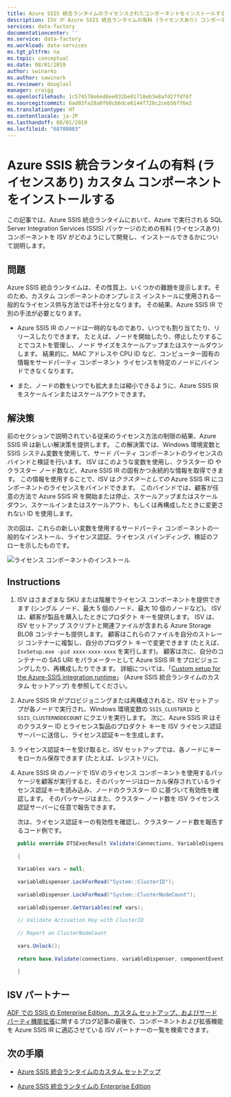 ```yaml
---
title: Azure SSIS 統合ランタイムのライセンスされたコンポーネントをインストールする | Microsoft Docs
description: ISV が Azure SSIS 統合ランタイムの有料 (ライセンスあり) コンポーネントをどのようにして開発し、インストールできるかを学習します
services: data-factory
documentationcenter: ''
ms.service: data-factory
ms.workload: data-services
ms.tgt_pltfrm: na
ms.topic: conceptual
ms.date: 08/01/2019
author: swinarko
ms.author: sawinark
ms.reviewer: douglasl
manager: craigg
ms.openlocfilehash: 1c574578e6ed6ee032be01718eb3e8afd27fdf6f
ms.sourcegitcommit: 6ad03fa28a0f60cb6dce6144f728c2ceb56ff6e2
ms.translationtype: HT
ms.contentlocale: ja-JP
ms.lasthandoff: 08/01/2019
ms.locfileid: "68708003"
---
```

# <a name="install-paid-or-licensed-custom-components-for-the-azure-ssis-integration-runtime"></a>Azure SSIS 統合ランタイムの有料 (ライセンスあり) カスタム コンポーネントをインストールする

この記事では、Azure SSIS 統合ランタイムにおいて、Azure で実行される SQL Server Integration Services (SSIS) パッケージのための有料 (ライセンスあり) コンポーネントを ISV がどのようにして開発し、インストールできるかについて説明します。

## <a name="the-problem"></a>問題

Azure SSIS 統合ランタイムは、その性質上、いくつかの難題を提示します。そのため、カスタム コンポーネントのオンプレミス インストールに使用される一般的なライセンス供与方法では不十分となります。 その結果、Azure SSIS IR で別の手法が必要となります。

-   Azure SSIS IR のノードは一時的なものであり、いつでも割り当てたり、リリースしたりできます。 たとえば、ノードを開始したり、停止したりすることでコストを管理し、ノード サイズをスケールアップまたはスケールダウンします。 結果的に、MAC アドレスや CPU ID など、コンピューター固有の情報をサードパーティ コンポーネント ライセンスを特定のノードにバインドできなくなります。

-   また、ノードの数をいつでも拡大または縮小できるように、Azure SSIS IR をスケールインまたはスケールアウトできます。

## <a name="the-solution"></a>解決策

前のセクションで説明されている従来のライセンス方法の制限の結果、Azure SSIS IR は新しい解決策を提供します。 この解決策では、Windows 環境変数と SSIS システム変数を使用して、サード パーティ コンポーネントのライセンスのバインドと検証を行います。 ISV はこのような変数を使用し、クラスター ID やクラスター ノード数など、Azure SSIS IR の固有かつ永続的な情報を取得できます。 この情報を使用することで、ISV は*クラスターとしての* Azure SSIS IR にコンポーネントのライセンスをバインドできます。 このバインドでは、顧客が任意の方法で Azure SSIS IR を開始または停止、スケールアップまたはスケールダウン、スケールインまたはスケールアウト、もしくは再構成したときに変更されない ID を使用します。

次の図は、これらの新しい変数を使用するサードパーティ コンポーネントの一般的なインストール、ライセンス認証、ライセンス バインディング、検証のフローを示したものです。

![ライセンス コンポーネントのインストール](media/how-to-configure-azure-ssis-ir-licensed-components/licensed-component-installation.png)

## <a name="instructions"></a>Instructions
1. ISV はさまざまな SKU または階層でライセンス コンポーネントを提供できます (シングル ノード、最大 5 個のノード、最大 10 個のノードなど)。 ISV は、顧客が製品を購入したときにプロダクト キーを提供します。 ISV は、ISV セットアップ スクリプトと関連ファイルが含まれる Azure Storage BLOB コンテナーも提供します。 顧客はこれらのファイルを自分のストレージ コンテナーに複製し、自分のプロダクト キーで変更できます (たとえば、`IsvSetup.exe -pid xxxx-xxxx-xxxx` を実行します)。 顧客は次に、自分のコンテナーの SAS URI をパラメーターとして Azure SSIS IR をプロビジョニングしたり、再構成したりできます。 詳細については、「[Custom setup for the Azure-SSIS integration runtime](how-to-configure-azure-ssis-ir-custom-setup.md)」 (Azure SSIS 統合ランタイムのカスタム セットアップ) を参照してください。

2. Azure SSIS IR がプロビジョニングまたは再構成されると、ISV セットアップが各ノードで実行され、Windows 環境変数の `SSIS_CLUSTERID` と `SSIS_CLUSTERNODECOUNT` にクエリを実行します。 次に、Azure SSIS IR はそのクラスター ID とライセンス製品のプロダクト キーを ISV ライセンス認証サーバーに送信し、ライセンス認証キーを生成します。

3. ライセンス認証キーを受け取ると、ISV セットアップでは、各ノードにキーをローカル保存できます (たとえば、レジストリに)。

4. Azure SSIS IR のノードで ISV のライセンス コンポーネントを使用するパッケージを顧客が実行すると、そのパッケージはローカル保存されているライセンス認証キーを読み込み、ノードのクラスター ID に基づいて有効性を確認します。 そのパッケージはまた、クラスター ノード数を ISV ライセンス認証サーバーに任意で報告できます。

    次は、ライセンス認証キーの有効性を確認し、クラスター ノード数を報告するコード例です。

    ```csharp
    public override DTSExecResult Validate(Connections, VariableDispenser, IDTSComponentEvents componentEvents, IDTSLogging log) 
                                                                                                                               
    {                                                                                                                             
                                                                                                                               
    Variables vars = null;                                                                                                        
                                                                                                                               
    variableDispenser.LockForRead("System::ClusterID");                                                                           
                                                                                                                               
    variableDispenser.LockForRead("System::ClusterNodeCount");                                                                    
                                                                                                                               
    variableDispenser.GetVariables(ref vars);                                                                                     
                                                                                                                               
    // Validate Activation Key with ClusterID                                                                                     
                                                                                                                               
    // Report on ClusterNodeCount                                                                                                 
                                                                                                                               
    vars.Unlock();                                                                                                                
                                                                                                                               
    return base.Validate(connections, variableDispenser, componentEvents, log);                                                   
                                                                                                                               
    }
    ```

## <a name="isv-partners"></a>ISV パートナー

[ADF での SSIS の Enterprise Edition、カスタム セットアップ、およびサード パーティ機能拡張](https://techcommunity.microsoft.com/t5/SQL-Server-Integration-Services/Enterprise-Edition-Custom-Setup-and-3rd-Party-Extensibility-for/ba-p/388360)に関するブログ記事の最後で、コンポーネントおよび拡張機能を Azure SSIS IR に適応させている ISV パートナーの一覧を検索できます。

## <a name="next-steps"></a>次の手順

-   [Azure SSIS 統合ランタイムのカスタム セットアップ](how-to-configure-azure-ssis-ir-custom-setup.md)

-   [Azure SSIS 統合ランタイムの Enterprise Edition](how-to-configure-azure-ssis-ir-enterprise-edition.md)
